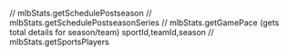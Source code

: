 <!-- Potential homepage -->
// mlbStats.getSchedulePostseason
// mlbStats.getSchedulePostseasonSeries
// mlbStats.getGamePace (gets total details for season/team) sportId,teamId,season
// mlbStats.getSportsPlayers

<!-- const { data, error } = await mlbStats.getGamePace({
  params: {
    sportId: 1,
    // teamId: 114,
    // leagueId: 114,
    season: 2018
  }
  // pathParams: {
  //   sportId: 1
  // }
}) -->